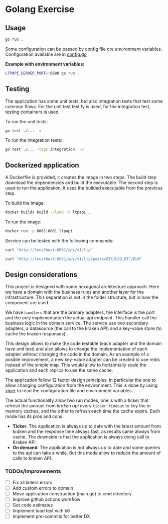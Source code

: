 # Golang Exercise

## Usage

```bash
go run .
```

Some configuration can be passed by config file ore environment variables. Configuration available are in [config.go](internal/config/config.go)

**Example with environment variables:**

```bash
LTPAPI_SERVER_PORT=:8888 go run .
```

## Testing

The application has some unit tests, but also integration tests that test some common flows.
For the unit test testify is used, for the integration test, testing containers is used.

To run the unit tests:

```bash
go test ./... -v
```

To run the integration tests:

```bash
go test ./... -tags integration  -v
```

## Dockerized application

A Dockerfile is provided, it creates the image in two steps. The build step download the dependencies and build the executable.
The second step is used to run the application, it uses the builded executable from the previous step.

To build the image:

```bash
docker buildx build --load -t ltpapi .
```

To run the image:

```bash
docker run -p 8081:8081 ltpapi
```

Service can be tested with the following commands:

```bash
curl "http://localhost:8081/api/v1/ltp"
```

```bash
curl "http://localhost:8081/api/v1/ltp?pairs=BTC/USD,BTC/EUR"
```

## Design considerations

This project is designed with some hexagonal architecture approach. Here we have a
domain with the business rules and another layer for the infrastructure. This separation
is not in the folder structure, but in how the component are used.

We have `handlers` that are the primary adapters, the interface is the port and the only
implementation the actual api endpoint. This handler call the business logic in the domain service. The service use two secondary adapters, a datasource (the call to the kraken API)
and a key-value store (to cache the kraken responses).

This design allows to make the code testable (each adapter and the domain have unit test)
and also allows to change the implementation of each adapter without changing the code in
the domain. As an example of a posible improvement, a new key-value adapter can be created
to use redis instead of the simple map. This would allow to horizontally scale the
application and each replica to use the same cache.

The application follow 12 factor design principles, in particular the one to allow changing
configuration from the environment. This is done by using [viper](https://github.com/spf13/viper)
to read the configuration file and environment variables.

The actual functionality allow two run modes, one is with a ticker that refresh
the amount from _kraken api_ every `ticker.timeout` to key the in memory caches,
and the other to refresh each time the cache expire. Each mode has its pros and cons:

- **Ticker**: The application is always up to date with the latest amount from kraken and
  the response time always fast, as results came always from cache. The downside is that
  the application is always doing call to Kraken API.
- **On demand**: The application is not always up to date and some queries to the api
  can take a while. But this mode allow to reduce the amount of calls to kraken API.

### TODOs/improvements

- [ ] Fix all linters errors
- [ ] Add custom errors to domain
- [ ] Move application construction (main.go) to cmd directory
- [ ] Improve github actions workflow
- [ ] Get code estimates
- [ ] Implement load test with k6
- [ ] Implement pre-commits for better DX
